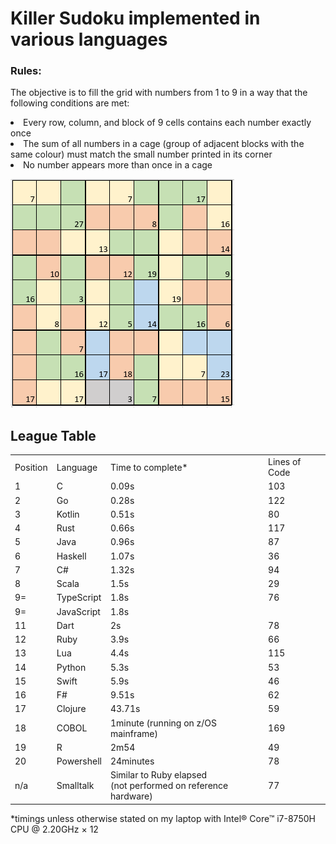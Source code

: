 <h1> Killer Sudoku implemented in various languages</h1>
<h3> Rules:</h3>
<p>The objective is to fill the grid with numbers from 1 to 9 in a way that the following conditions are met:
<li>Every row, column, and block of 9 cells contains each number exactly once</li>
<li>The sum of all numbers in a cage (group of adjacent blocks with the same colour) must match the small number printed in its corner</li>
<li>No number appears more than once in a cage</li></p>
<img src="https://github.com/brindleoak/KillerSudoku/blob/master/resources/killer2.png">
<h2>League Table</h2>
<table>
<tr><td>Position</td><td>Language</td><td>Time to complete*</td><td>Lines of Code</td>
<tr><td>1</td><td>C</td><td>0.09s</td><td>103</td>
<tr><td>2</td><td>Go</td><td>0.28s</td><td>122</td>
<tr><td>3</td><td>Kotlin</td><td>0.51s</td><td>80</td>
<tr><td>4</td><td>Rust</td><td>0.66s</td><td>117</td>
<tr><td>5</td><td>Java</td><td>0.96s</td><td>87</td>
<tr><td>6</td><td>Haskell</td><td>1.07s</td><td>36</td>
<tr><td>7</td><td>C#</td><td>1.32s</td><td>94</td>
<tr><td>8</td><td>Scala</td><td>1.5s</td><td>29</td>
<tr><td>9=</td><td>TypeScript</td><td>1.8s</td><td>76</td>
<tr><td>9=</td><td>JavaScript</td><td>1.8s</td><td></td>
<tr><td>11</td><td>Dart</td><td>2s</td><td>78</td>
<tr><td>12</td><td>Ruby</td><td>3.9s</td><td>66</td>
<tr><td>13</td><td>Lua</td><td>4.4s</td><td>115</td>  
<tr><td>14</td><td>Python</td><td>5.3s</td><td>53</td>
<tr><td>15</td><td>Swift</td><td>5.9s</td><td>46</td>
<tr><td>16</td><td>F#</td><td>9.51s</td><td>62</td>
<tr><td>17</td><td>Clojure</td><td>43.71s</td><td>59</td>
<tr><td>18</td><td>COBOL</td><td>1minute (running on z/OS mainframe)</td><td>169</td>
<tr><td>19</td><td>R</td><td>2m54</td><td>49</td>
<tr><td>20</td><td>Powershell</td><td>24minutes</td><td>78</td>
<tr><td>n/a</td><td>Smalltalk</td><td>Similar to Ruby elapsed<br>(not performed on reference hardware)</td><td>77</td>
</table>

*timings unless otherwise stated on my laptop with Intel® Core™ i7-8750H CPU @ 2.20GHz × 12
